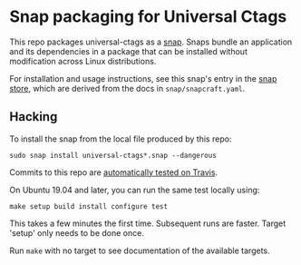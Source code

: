 Snap packaging for Universal Ctags
==================================

This repo packages universal-ctags as a [snap](https://snapcraft.io/docs).
Snaps bundle an application and its dependencies in a package that can be
installed without modification across Linux distributions.

For installation and usage instructions, see this snap's entry in the
[snap store](https://snapcraft.io/universal-ctags),
which are derived from the docs in `snap/snapcraft.yaml`.

Hacking
-------

To install the snap from the local file produced by this repo:

    sudo snap install universal-ctags*.snap --dangerous

Commits to this repo are [automatically tested on Travis](https://travis-ci.org/universal-ctags/ctags-snap).

On Ubuntu 19.04 and later, you can run the same test locally using:

    make setup build install configure test

This takes a few minutes the first time.
Subsequent runs are faster.
Target 'setup' only needs to be done once.

Run `make` with no target to see documentation of the available targets.

